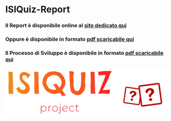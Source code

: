 # ISIQuiz-Report
### Il Report è disponibile online al [sito dedicato qui](https://isiquiz.github.io/ISIQuiz-Report/ "Report Website") <br>
### Oppure è disponibile in formato [pdf scaricabile qui](https://github.com/ISIQuiz/ISIQuiz-Report/releases/latest/download/main.pdf "Pdf Download") <br>
### Il Processo di Sviluppo è disponibile in formato [pdf scaricabile qui](https://github.com/ISIQuiz/ISIQuiz-Report/releases/latest/download/process.pdf "Pdf Download")


![ISIQuiz Logo](./Extra/ISIQuizLogoLineTransparent.png "ISIQuiz Logo")